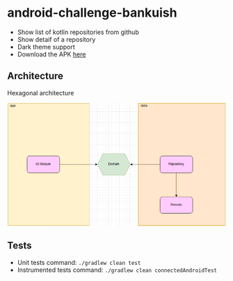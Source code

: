 # android-challenge-bankuish

* Show list of kotlin repositories from github
* Show detaif of a repository
* Dark theme support 
* Download the APK [here](https://github.com/joaooab/android-challenge-bankuish/blob/main/distribution/app-debug.apk)

## Architecture

Hexagonal architecture

<img src="https://github.com/joaooab/android-challenge-bankuish/blob/main/distribution/architecture.png" alt=""/>

##  Tests

* Unit tests command: `./gradlew clean test`
* Instrumented tests command: `./gradlew clean connectedAndroidTest`
